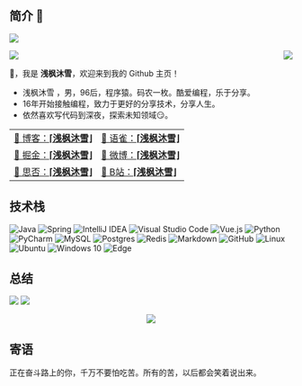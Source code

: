 <!--
**qfmx/qfmx** is a ✨ _special_ ✨ repository because its `README.md` (this file) appears on your GitHub profile.
-->
## 简介 👋

![](https://komarev.com/ghpvc/?username=qfmx&color=brightgreen)
<p>
  <img src="https://count.getloli.com/get/@qfmx?theme=rule34">
  <img src="https://weather-icon.journeyad.repl.co/@shenzhen?v=1" align="right">
</p>

👋，我是 **浅枫沐雪**，欢迎来到我的 Github 主页！

- 浅枫沐雪 ，男，96后，程序猿。码农一枚。酷爱编程，乐于分享。
- 16年开始接触编程，致力于更好的分享技术，分享人生。
- 依然喜欢写代码到深夜，探索未知领域😏。

|                                                              |                                                              |
| ------------------------------------------------------------ | :----------------------------------------------------------- |
| [🎈 博客：**⌈浅枫沐雪⌋**](https://allms.cn)                    | [🎉 语雀：**⌈浅枫沐雪⌋**](https://www.yuque.com/josxy/)     |
| [🎊 掘金：**⌈浅枫沐雪⌋**](https://juejin.cn/user/3456520287952285/posts) | [🎏 微博：**⌈浅枫沐雪⌋**](https://weibo.com/qfmx520) |
| [🎨 思否：**⌈浅枫沐雪⌋**](https://segmentfault.com/u/josxy/articles) | [🎯 B站：**⌈浅枫沐雪⌋**](https://space.bilibili.com/424210875) |

## 技术栈

![Java](https://img.shields.io/badge/java-%23ED8B00.svg?style=for-the-badge&logo=java&logoColor=white)
![Spring](https://img.shields.io/badge/spring-%236DB33F.svg?style=for-the-badge&logo=spring&logoColor=white)
![IntelliJ IDEA](https://img.shields.io/badge/IntelliJIDEA-000000.svg?style=for-the-badge&logo=intellij-idea&logoColor=white)
![Visual Studio Code](https://img.shields.io/badge/VisualStudioCode-0078d7.svg?style=for-the-badge&logo=visual-studio-code&logoColor=white)
![Vue.js](https://img.shields.io/badge/vuejs-%2335495e.svg?style=for-the-badge&logo=vuedotjs&logoColor=%234FC08D)
![Python](https://img.shields.io/badge/python-3670A0?style=for-the-badge&logo=python&logoColor=ffdd54)
![PyCharm](https://img.shields.io/badge/pycharm-143?style=for-the-badge&logo=pycharm&logoColor=black&color=black&labelColor=green)
![MySQL](https://img.shields.io/badge/mysql-%2300f.svg?style=for-the-badge&logo=mysql&logoColor=white)
![Postgres](https://img.shields.io/badge/postgres-%23316192.svg?style=for-the-badge&logo=postgresql&logoColor=white)
![Redis](https://img.shields.io/badge/redis-%23DD0031.svg?style=for-the-badge&logo=redis&logoColor=white)
![Markdown](https://img.shields.io/badge/markdown-%23000000.svg?style=for-the-badge&logo=markdown&logoColor=white)
![GitHub](https://img.shields.io/badge/github-%23121011.svg?style=for-the-badge&logo=github&logoColor=white)
![Linux](https://img.shields.io/badge/Linux-FCC624?style=for-the-badge&logo=linux&logoColor=black)
![Ubuntu](https://img.shields.io/badge/Ubuntu-E95420?style=for-the-badge&logo=ubuntu&logoColor=white)
![Windows 10](https://img.shields.io/badge/Windows-0078D6?style=for-the-badge&logo=windows&logoColor=white)
![Edge](https://img.shields.io/badge/Edge-0078D7?style=for-the-badge&logo=Microsoft-edge&logoColor=white)
  

## 总结

<p align = "left">
  <img src = "https://github-readme-stats.vercel.app/api/top-langs/?username=qfmx&theme=radical&locale=cn&line_height=20">
  <img src = "https://github-readme-stats.vercel.app/api?username=qfmx&count_private=true&show_icons=true&theme=radical&locale=cn&line_height=30">
</p>

<p align = "center">
 <img  src="https://activity-graph.herokuapp.com/graph?username=qfmx&theme=redical&show_icons=true&locale=cn&line_height=30">
</p>

## 寄语

正在奋斗路上的你，千万不要怕吃苦。所有的苦，以后都会笑着说出来。
